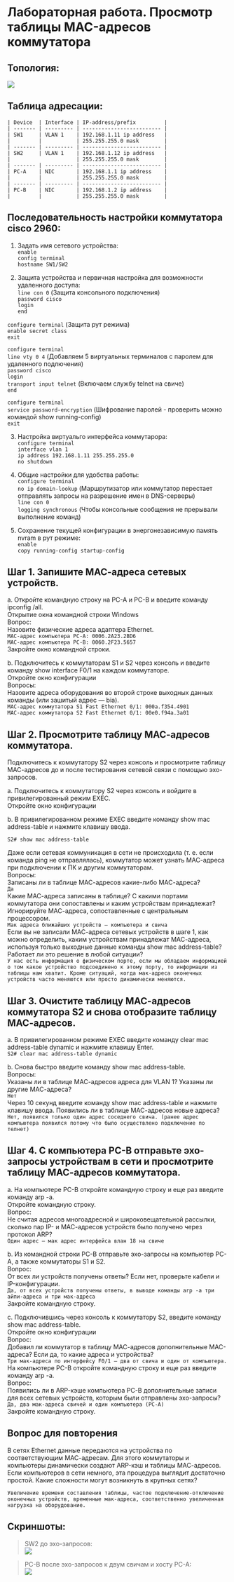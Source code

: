 # Лабораторная работа. Просмотр таблицы MAC-адресов коммутатора    

## Топология:  
![](images/topology.png)  

## Таблица адресации:  

    | Device  | Interface | IP-address/prefix         |
    | ------- | --------- | ------------------------- |
    | SW1     | VLAN 1    | 192.168.1.11 ip address   |
    |         |           | 255.255.255.0 mask        | 
    | ------- | --------- | ------------------------- |
    | SW2     | VLAN 1    | 192.168.1.12 ip address   |
    |                     | 255.255.255.0 mask        |
    | ------- | --------- | ------------------------- | 
    | PC-A    | NIC       | 192.168.1.1 ip address    |
    |         |           | 255.255.255.0 mask        |
    | ------- | --------- | ------------------------- | 
    | PC-B    | NIC       | 192.168.1.2 ip address    |
    |         |           | 255.255.255.0 mask        |
  

## Последовательность настройки коммутатора cisco 2960:  

1. Задать имя сетевого устройства:  
`enable`  
`config terminal`  
`hostname SW1/SW2`  

2. Защита устройства и первичная настройка для возможности удаленного доступа:  
`line con 0` (Защита консольного подключения)  
`password cisco`  
`login`    
`end`  

`configure terminal` (Защита рут режима)  
`enable secret class`  
`exit`  

`configure terminal`  
`line vty 0 4` (Добавляем 5 виртуальных терминалов с паролем для удаленного подлючения)  
`password cisco`  
`login`  
`transport input telnet` (Включаем службу telnet на свиче)  
`end`

`configure terminal`  
`service password-encryption` (Шифрование паролей - проверить можно командой show running-config)  
`exit` 

3. Настройка виртуальго интерфейса коммутарора:  
`configure terminal`  
`interface vlan 1`  
`ip address 192.168.1.11 255.255.255.0`      
`no shutdown`  

4. Общие настройки для удобства работы:  
`configure terminal`  
`no ip domain-lookup` (Маршрутизатор или коммутатор перестает отправлять запросы на разрешение имен в DNS-серверы)  
`line con 0`  
`logging synchronous` (Чтобы консольные сообщения не прерывали выполнение команд)   

5. Сохранение текущей конфигурации в энергонезависимую память nvram в рут режиме:  
`enable`  
`copy running-config startup-config`  

## Шаг 1. Запишите МАС-адреса сетевых устройств.  

a. Откройте командную строку на PC-A и PC-B и введите команду ipconfig /all.  
Открытие окна командной строки Windows  
Вопрос:  
Назовите физические адреса адаптера Ethernet.  
`MAC-адрес компьютера PC-A: 0006.2A23.2BD6`    
`MAC-адрес компьютера PC-B: 0060.2F23.5657`    
Закройте окно командной строки.  

b. Подключитесь к коммутаторам S1 и S2 через консоль и введите команду show interface F0/1 на каждом коммутаторе.  
Откройте окно конфигурации  
Вопросы:  
Назовите адреса оборудования во второй строке выходных данных команды (или зашитый адрес — bia).  
`МАС-адрес коммутатора S1 Fast Ethernet 0/1: 000a.f354.4901`  
`МАС-адрес коммутатора S2 Fast Ethernet 0/1: 00e0.f94a.3a01`  

##  Шаг 2. Просмотрите таблицу МАС-адресов коммутатора.  
Подключитесь к коммутатору S2 через консоль и просмотрите таблицу МАС-адресов до и после тестирования сетевой связи с помощью эхо-запросов.  

a. Подключитесь к коммутатору S2 через консоль и войдите в привилегированный режим EXEC.  
Откройте окно конфигурации  

b. В привилегированном режиме EXEC введите команду show mac address-table и нажмите клавишу ввода.    

`S2# show mac address-table`  

Даже если сетевая коммуникация в сети не происходила (т. е. если команда ping не отправлялась), коммутатор может узнать МАС-адреса при подключении к ПК и другим коммутаторам.  
Вопросы:  
Записаны ли в таблице МАС-адресов какие-либо МАС-адреса?   
`Да`  
Какие МАС-адреса записаны в таблице? С какими портами коммутатора они сопоставлены и каким устройствам принадлежат? Игнорируйте МАС-адреса, сопоставленные с центральным процессором.  
`Мак адреса ближайших устройств — компьютера и свича`      
Если вы не записали МАС-адреса сетевых устройств в шаге 1, как можно определить, каким устройствам принадлежат МАС-адреса, используя только выходные данные команды show mac address-table? Работает ли это решение в любой ситуации?  
`У нас есть информация о физическом порте, если мы обладаем информацией о том какое устройство подсоединено к этому порту, то информации из таблицы нам хватит. Кроме ситуаций, когда мак-адреса оконечных устройств часто меняются или просто динамически меняются.`    

## Шаг 3. Очистите таблицу МАС-адресов коммутатора S2 и снова отобразите таблицу МАС-адресов.  

a. В привилегированном режиме EXEC введите команду clear mac address-table dynamic и нажмите клавишу Enter.  
`S2# clear mac address-table dynamic`  

b. Снова быстро введите команду show mac address-table.  
Вопросы:  
Указаны ли в таблице МАС-адресов адреса для VLAN 1? Указаны ли другие МАС-адреса?  
`Нет`  
Через 10 секунд введите команду show mac address-table и нажмите клавишу ввода. Появились ли в таблице МАС-адресов новые адреса?  
`Нет, появился только один адрес соседнего свича. (ранее адрес компьютера появился потому что было осуществлено подключение по телнет)`  

## Шаг 4. С компьютера PC-B отправьте эхо-запросы устройствам в сети и просмотрите таблицу МАС-адресов коммутатора.  

a. На компьютере PC-B откройте командную строку и еще раз введите команду arp -a.  
Откройте командную строку.  
Вопрос:  
Не считая адресов многоадресной и широковещательной рассылки, сколько пар IP- и МАС-адресов устройств было получено через протокол ARP?  
`Один адрес — мак адрес интерфейса влан 18 на свиче`  

b. Из командной строки PC-B отправьте эхо-запросы на компьютер PC-A, а также коммутаторы S1 и S2.  
Вопрос:  
От всех ли устройств получены ответы? Если нет, проверьте кабели и IP-конфигурации.  
`Да, от всех устройств получены ответы, в выводе команды arp -a три айпи-адреса и три мак-адреса`  
Закройте командную строку.  

c. Подключившись через консоль к коммутатору S2, введите команду show mac address-table.  
Откройте окно конфигурации  
Вопрос:  
Добавил ли коммутатор в таблицу МАС-адресов дополнительные МАС-адреса? Если да, то какие адреса и устройства?  
`Три мак-адреса по интерфейсу F0/1 — два от свича и один от компьютера.`  
На компьютере PC-B откройте командную строку и еще раз введите команду arp -a.  
Вопрос:  
Появились ли в ARP-кэше компьютера PC-B дополнительные записи для всех сетевых устройств, которым были отправлены эхо-запросы?  
`Да, два мак-адреса свичей и один компьютера (PC-A)`  
Закройте командную строку.  

## Вопрос для повторения  
В сетях Ethernet данные передаются на устройства по соответствующим МАС-адресам. Для этого коммутаторы и компьютеры динамически создают ARP-кэш и таблицы МАС-адресов. Если компьютеров в сети немного, эта процедура выглядит достаточно простой. Какие сложности могут возникнуть в крупных сетях?  

`Увеличение времени составления таблицы, частое подключение-отключение оконечных устройств, временные мак-адреса, соответственно увеличенная нагрузка на оборудование.`  

## Скриншоты:  
>  SW2 до эхо-запросов:  
![](images/before_ping_switch_2.png)  

> PC-B после эхо-запросов к двум свичам и хосту PC-A:  
![](images/after_ping_host_2.png)  



